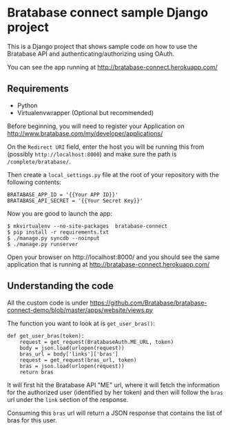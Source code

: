 # Bratabase connect sample Django project

This is a Django project that shows sample code on how to use the Bratabase API and authenticating/authorizing using OAuth.

You can see the app running at http://bratabase-connect.herokuapp.com/

## Requirements

* Python
* Virtualenvwrapper (Optional but recommended)

Before beginning, you will need to register your Application on http://www.bratabase.com/my/developer/applications/

On the `Redirect URI` field, enter the host you will be running this from (possibly `http://localhost:8000`) and make sure the path is `/complete/bratabase/`.

Then create a `local_settings.py` file at the root of your repository with the following contents:

```
BRATABASE_APP_ID = '{{Your APP ID}}'
BRATABASE_API_SECRET = '{{Your Secret Key}}'
```

Now you are good to launch the app:

```
$ mkvirtualenv --no-site-packages  bratabase-connect
$ pip install -r requirements.txt
$ ./manage.py syncdb --noinput
$ ./manage.py runserver
```
Open your browser on http://localhost:8000/ and you should see the same application that is running at http://bratabase-connect.herokuapp.com/

## Understanding the code

All the custom code is under https://github.com/Bratabase/bratabase-connect-demo/blob/master/apps/website/views.py

The function you want to look at is `get_user_bras()`:

```
def get_user_bras(token):
    request = get_request(BratabaseAuth.ME_URL, token)
    body = json.load(urlopen(request))
    bras_url = body['links']['bras']
    request = get_request(bras_url, token)
    bras = json.load(urlopen(request))
    return bras

```

It will first hit the Bratabase API "ME" url, where it will fetch the information for the authorized user (identified by her token) and then will follow the `bras` url under the `link` section of the response.

Consuming this `bras` url will return a JSON response that contains the list of bras for this user.

